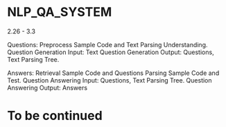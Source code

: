 # NLP_QA_SYSTEM

2.26 - 3.3

  Questions: Preprocess Sample Code and Text Parsing Understanding.
    Question Generation Input: Text
    Question Generation Output: Questions, Text Parsing Tree.
  
  Answers: Retrieval Sample Code and Questions Parsing Sample Code and Test.
    Question Answering Input: Questions, Text Parsing Tree.
    Question Answering Output: Answers
    
# To be continued
